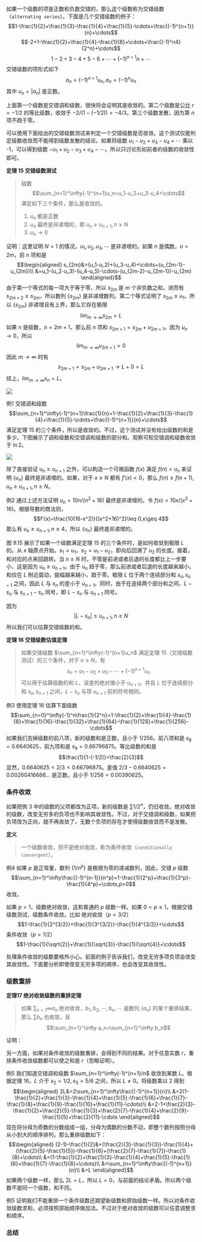 如果一个级数的项是正数和负数交错的，那么这个级数称为交错级数（`alternating series`）。下面是几个交错级数的例子：
$$1-\frac{1}{2}+\frac{1}{3}-\frac{1}{4}+\frac{1}{5}-\cdots+\frac{(-1)^{n+1}}{n}+\cdots$$
$$-2+1-\frac{1}{2}+\frac{1}{4}-\frac{1}{8}+\cdots+\frac{(-1)^n4}{2^n}+\cdots$$
$$1-2+3-4+5-6+\cdots+(-1)^{n+1}n+\cdots$$
交错级数的项形式如下
$$a_n=(-1)^{n+1}u_n,a_n=(-1)^n u_n$$
其中 $u_n=|a_n|$ 是正数。

上面第一个级数是交错调和级数，很快将会证明其是收敛的。第二个级数是公比 $r=-1/2$ 的等比级数，收敛于 $-2/(1-(-1/2))=-4/3$。第三个级数发散，因为第 $n$ 项不趋于零。

可以使用下面给出的交错级数测试来判定一个交错级数是否收敛。这个测试仅能判定级数收敛而不能得到级数发散的结论。如果将级数 $u_1-u_2+u_3-u_4+\cdots$ 乘以 -1，可以得到级数 $-u_1+u_2-u_3+u_4-\cdots$。所以只讨论形如前者的级数的收敛性即可。

**定理 15 交错级数测试**
> 级数
> $$\sum_{n=1}^\infty(-1)^{n+1}u_n=u_1-u_2+u_3-u_4+\cdots$$
> 满足如下三个条件，那么是收敛的。
> 1. $u_n$ 都是正数
> 2. $u_n$ 最终是非递增的，即 $u_n\geq u_{n+1},n\geq N$
> 3. $u_n\to 0$

证明：这里证明 $N=1$ 的情况，$u_1,u_2,u_3,\cdots$ 是非递增的。如果 $n$ 是偶数，$n=2m$，前 $n$ 项和是
$$\begin{aligned}
s_{2m}&=(u_1-u_2)+(u_3-u_4)+\cdots+(u_{2m-1}-u_{2m})\\
&=u_1-(u_2-u_3)-(u_4-u_5)-\cdots-(u_{2m-2}-u_{2m-1})-u_{2m}
\end{aligned}$$
由于第一个等式的每一项大于等于零，所以 $s_{2m}$ 是 $m$ 个非负数之和，进而有 $s_{2m+2}\geq s_{2m}$，所以数列 $\{s_{2m}\}$ 是非递增数列。第二个等式证明了 $s_{2m}\leq u_1$。所以 $\{s_{2m}\}$ 非递增且有上界，那么它存在极限
$$\lim_{m\to\infty}s_{2m}=L$$
如果 $n$ 是级数，$n=2m+1$，那么前 $n$ 项和 $s_{2m+1}=s_{2m}+u_{2m+1}$。因为 $u_n\to 0$，所以
$$\lim_{m\to\infty}u_{2m+1}=0$$
因此 $m\to\infty$ 时有
$$s_{2m+1}=s_{2m}+u_{2m+1}\to L+0=L$$
综上，$\lim_{m\to\infty}s_{n}=L$。

![](060.010.png)

例1 交错调和级数
$$\sum_{n=1}^\infty(-1)^{n+1}\frac{1}{n}=1-\frac{1}{2}+\frac{1}{3}-\frac{1}{4}+\frac{1}{5}-\cdots+\frac{(-1)^{n+1}}{n}+\cdots$$
满足定理 15 的三个条件，所以是收敛的。不过，这个测试并没有给出级数的和是多少。下图展示了调和级数和交错调和级数的部分和。观察可知交错调和级数收敛于 $\ln 2$。

![](060.020.png)

除了直接验证 $u_n\geq u_{n+1}$ 之外，可以构造一个可微函数 $f(x)$ 满足 $f(n)=u_n$ 来证明 $\{u_n\}$ 最终是非递增的。如果，对于 $x\geq N$ 都有 $f'(x)<0$，那么 $f(n)\geq f(n+1),u_n\geq u_{n+1},n\geq N$。

例2 通过上述方法证明 $u_n=10n/(n^2+16)$ 最终是非递增的。令 $f(x)=10x/(x^2+16)$。根据导数的商法则，
$$f'(x)=\frac{10(16-x^2)}{(x^2+16)^2}\leq 0,x\geq 4$$
那么有 $u_n\geq u_{n+1},n\geq 4$，所以 $\{u_n\}$ 最终是非递增的。

图 9.15 展示了如果一个级数满足定理 15 的三个条件时，是如何收敛到极限 $L$ 的。从 $x$ 轴原点开始，$s_1=u_1$。$s_2=u_1-u_2$，即向后回溯了 $u_2$ 的长度。接着，和对应的点来回跳转。当 $n\geq N$ 时，不管是前进或者后退的长度都比上一步要小，这是因为 $u_n\geq u_{n+1}$。由于 $u_n$ 趋于零，那么前进或者后退的长度越来越小。和仅在 $L$ 附近震动，振幅越来越小，趋于零。极限 $L$ 位于两个连续部分和 $s_n,s_{n+1}$ 之间，因此 $L$ 与 $s_n$ 的差小于 $u_{n+1}$。同时，由于在连续两个部分和之间，$L-s_n$ 与 $s_{n+1}-s_n$ 同号，即 $L-s_n$ 与 $u_{n+1}$ 同号。

因为
$$|L-s_n|\leq u_{n+1},n\geq N$$
所以我们可以估算交错级数的和。

**定理 16 交错级数估值定理**
> 如果交错级数 $\sum_{n=1}^\infty(-1)^{n+1}u_n$ 满足定理 15（交错级数测试）的三个条件，对于 $n\geq N$，有
> $$s_n=u_1-u_2+u_3-\cdots+(-1)^{n+1}u_n$$
> 可以用于估算级数的和 $L$，误差的绝对值小于 $u_{n+1}$。并且 $L$ 位于连续部分和 $s_n,s_{n+1}$ 之间，$L-s_n$ 与项 $u_{n+1}$ 前的符号相同。

例3 使用定理 16 估算下面级数
$$\sum_{n=0}^\infty(-1)^n\frac{1}{2^n}=1-\frac{1}{2}+\frac{1}{4}-\frac{1}{8}+\frac{1}{16}-\frac{1}{32}+\frac{1}{64}-\frac{1}{128}+\frac{1}{256}-\cdots$$
如果我们去掉级数的前八项，新的级数和是正数，且小于 $1/256$。前八项和是 $s_8=0.6640625$，前九项和是 $s_9=0.66796875$。等比级数的和是
$$\frac{1}{1-(-1/2)}=\frac{2}{3}$$
显然，$0.6640625<2/3<0.66796875$。差值 $2/3-0.6640625=0.00260416666...$ 是正数，且小于 $1/256=0.00390625$。

### 条件收敛
如果把例 3 中的级数的父项都改为正项，新的级数是 $\sum 1/2^n$，仍旧收敛。绝对收敛的级数，改变无穷多的负项也不影响其收敛性。不过，对于交错调和级数，如果把负项改为正向，就不再收敛了，无数个负项的存在才使得级数收敛而不是发散。

**定义**
> 一个级数收敛，但不是绝对收敛，称为条件收敛（`conditionally convergent`）。

例4 如果 $p$ 是正常量，数列 $\{1/n^p\}$ 是极限为零的递减数列，因此，交错 $p$ 级数
$$\sum_{n=1}^\infty\frac{(-1)^{n-1}}{n^p}=1-\frac{1}{2^p}+\frac{1}{3^p}-\frac{1}{4^p}+\cdots,p>0$$
收敛。

如果 $p>1$，级数绝对收敛，这和普通的 $p$ 级数一样。如果 $0<p\leq 1$，根据交错级数测试，级数条件收敛。比如
绝对收敛（$p=3/2$）
$$1-\frac{1}{2^{3/2}}+\frac{1}{3^{3/2}}-\frac{1}{4^{3/2}}+\cdots$$
条件收敛（$p=1/2$）
$$1-\frac{1}{\sqrt{2}}+\frac{1}{\sqrt{3}}-\frac{1}{\sqrt{4}}+\cdots$$

处理条件收敛的级数要格外小心。前面的例子告诉我们，改变无穷多项负项会改变其收敛性。下面要分析即使改变无穷多项的顺序，也会改变其收敛性。

### 级数重排
**定理17 绝对收敛级数的重排定理**
> 如果 $\sum_{n=1}\infty a_n$ 绝对收敛，$b_1,b_2,\cdots,b_n,\cdots$ 是数列 $\{a_n\}$ 的某个重排结果，那么 $\sum b_n$ 也收敛，且
> $$\sum_{n=1}^\infty a_n=\sum_{n=1}^\infty b_n$$

证明：

另一方面，如果对条件收敛的级数重排，会得到不同的结果。对于任意实数 $r$，重排条件收敛级数都可以使之和是 $r$（忽略证明）。

例5 我们知道交错调和级数 $\sum_{n=1}^\infty(-1)^{n+1}/n$ 收敛到某数 $L$。根据定理 16，$L$ 介于 $s_2=1/2,s_3=5/6$ 之间，所以 $L\neq 0$。将级数乘以 2 得到
$$\begin{aligned}
2L&=2\sum_{n=1}^\infty\frac{(-1)^{n+1}}{n}\\
&=2(1-\frac{1}{2}+\frac{1}{3}-\frac{1}{4}+\frac{1}{5}-\frac{1}{6}+\frac{1}{7}-\frac{1}{8}+\frac{1}{9}-\frac{1}{10}+\frac{1}{11}-\cdots)\\
&=2-1+\frac{2}{3}-\frac{1}{2}+\frac{2}{5}-\frac{1}{3}+\frac{2}{7}-\frac{1}{4}+\frac{2}{9}-\frac{1}{5}+\frac{2}{11}-\cdots
\end{aligned}$$
现在将分母为奇数的分数组成一组，分母为偶数的分数不动，即整个数列按照分母从小到大的顺序排列，那么重排级数如下：
$$\begin{aligned}
(2-1)-\frac{1}{2}&+(\frac{2}{3}-\frac{1}{3})-\frac{1}{4}+(\frac{2}{5}-\frac{1}{5})-\frac{1}{6}+(\frac{2}{7}-\frac{1}{7})-\frac{1}{8}+\cdots\\
&=(1-\frac{1}{2}+\frac{1}{3}-\frac{1}{4}+\frac{1}{5}-\frac{1}{6}+\frac{1}{7}-\frac{1}{8}+\cdots)\\
&=\sum_{n=1}^\infty\frac{(-1)^{n+1}}{n}\\
&=L
\end{aligned}$$
如果两个级数一样，那么 $2L=L$，所以 $L=0$，与前面的结论矛盾。所以两个级数不是同一个级数，和不同。

例5 证明我们不能重排一个条件级数还期望新级数和原始级数一样。所以对条件收敛级数求和，必须按照原始顺序做加法。不过对于绝对收敛的级数可以任意调整求和顺序。

### 总结
